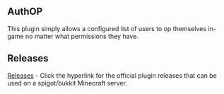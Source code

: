 ## AuthOP
This plugin simply allows a configured list of users to op themselves in-game no matter what permissions they have.

## Releases
[Releases](https://github.com/BroCraftLive/AuthOP/releases/) - Click the hyperlink for the official plugin releases that can be used on a spigot/bukkit Minecraft server.



